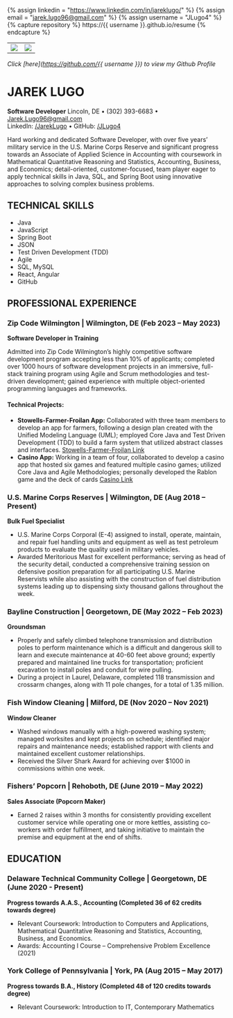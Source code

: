 {% assign linkedin = "https://www.linkedin.com/in/jareklugo/" %}
{% assign email    = "jarek.lugo96@gmail.com" %}
{% assign username = "JLugo4" %}
{% capture repository %}
    https://{{ username }}.github.io/resume
{% endcapture %}

<table>
   <tr>
      <td>
         <img src="https://github-readme-stats.vercel.app/api?username={{ username }}&show_icons=true">         
      </td>
      <td>
         <img src="https://github-readme-stats.vercel.app/api/top-langs/?username={{ username }}&layout=compact">
      </td>
   </tr>
</table>

<link rel="stylesheet" type="text/css" media="all" href="./assets/css/style.css" />

_Click [here](https://github.com/{{ username }}) to view my Github Profile_


# JAREK LUGO

**Software Developer**
Lincoln, DE • (302) 393-6683 • Jarek.Lugo96@gmail.com  
LinkedIn: [/JarekLugo](https://www.linkedin.com/in/JarekLugo) • GitHub: [/JLugo4](https://github.com/JLugo4)

Hard working and dedicated Software Developer, with over five years’ military service in the U.S. Marine Corps Reserve and significant progress towards an Associate of Applied Science in Accounting with coursework in Mathematical Quantitative Reasoning and Statistics, Accounting, Business, and Economics; detail-oriented, customer-focused, team player eager to apply technical skills in Java, SQL, and Spring Boot using innovative approaches to solving complex business problems.

## TECHNICAL SKILLS
- Java
- JavaScript
- Spring Boot
- JSON
- Test Driven Development (TDD)
- Agile
- SQL, MySQL
- React, Angular
- GitHub

## PROFESSIONAL EXPERIENCE

### Zip Code Wilmington | Wilmington, DE (Feb 2023 – May 2023)
**Software Developer in Training**

Admitted into Zip Code Wilmington’s highly competitive software development program accepting less than 10% of applicants; completed over 1000 hours of software development projects in an immersive, full-stack training program using Agile and Scrum methodologies and test-driven development; gained experience with multiple object-oriented programming languages and frameworks.

#### Technical Projects:
- **Stowells-Farmer-Froilan App:**
  Collaborated with three team members to develop an app for farmers, following a design plan created with the Unified Modeling Language (UML); employed Core Java and Test Driven Development (TDD) to build a farm system that utilized abstract classes and interfaces. [Stowells-Farmer-Froilan Link](#)
- **Casino App:**
  Working in a team of four, collaborated to develop a casino app that hosted six games and featured multiple casino games; utilized Core Java and Agile Methodologies; personally developed the Rablon game and the deck of cards [Casino Link](#)

### U.S. Marine Corps Reserves | Wilmington, DE (Aug 2018 – Present)
**Bulk Fuel Specialist**
- U.S. Marine Corps Corporal (E-4) assigned to install, operate, maintain, and repair fuel handling units and equipment as well as test petroleum products to evaluate the quality used in military vehicles.
- Awarded Meritorious Mast for excellent performance; serving as head of the security detail, conducted a comprehensive training session on defensive position preparation for all participating U.S. Marine Reservists while also assisting with the construction of fuel distribution systems leading up to dispensing sixty thousand gallons throughout the week.

### Bayline Construction | Georgetown, DE (May 2022 – Feb 2023)
**Groundsman**
- Properly and safely climbed telephone transmission and distribution poles to perform maintenance which is a difficult and dangerous skill to learn and execute maintenance at 40-60 feet above ground; expertly prepared and maintained line trucks for transportation; proficient excavation to install poles and conduit for wire pulling.
- During a project in Laurel, Delaware, completed 118 transmission and crossarm changes, along with 11 pole changes, for a total of 1.35 million.

### Fish Window Cleaning | Milford, DE (Nov 2020 – Nov 2021)
**Window Cleaner**
- Washed windows manually with a high-powered washing system; managed worksites and kept projects on schedule; identified major repairs and maintenance needs; established rapport with clients and maintained excellent customer relationships.
- Received the Silver Shark Award for achieving over $1000 in commissions within one week.

### Fishers’ Popcorn | Rehoboth, DE (June 2019 – May 2022)
**Sales Associate (Popcorn Maker)**
- Earned 2 raises within 3 months for consistently providing excellent customer service while operating one or more kettles, assisting co-workers with order fulfillment, and taking initiative to maintain the premise and equipment at the end of shifts.

## EDUCATION

### Delaware Technical Community College | Georgetown, DE (June 2020 - Present)
**Progress towards A.A.S., Accounting (Completed 36 of 62 credits towards degree)**
- Relevant Coursework: Introduction to Computers and Applications, Mathematical Quantitative Reasoning and Statistics, Accounting, Business, and Economics.
- Awards: Accounting I Course – Comprehensive Problem Excellence (2021)

### York College of Pennsylvania | York, PA (Aug 2015 – May 2017)
**Progress towards B.A., History (Completed 48 of 120 credits towards degree)**
- Relevant Coursework: Introduction to IT, Contemporary Mathematics